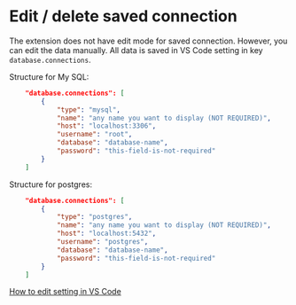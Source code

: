 # Edit / delete saved connection

The extension does not have edit mode for saved connection. However, you can edit the data manually. All data is saved in VS Code setting in key `database.connections`.

Structure for My SQL: 
```json
    "database.connections": [
        {
            "type": "mysql",
            "name": "any name you want to display (NOT REQUIRED)",
            "host": "localhost:3306",
            "username": "root",
            "database": "database-name",
            "password": "this-field-is-not-required"
        }
    ]
```

Structure for postgres: 
```json
    "database.connections": [
        {
            "type": "postgres",
            "name": "any name you want to display (NOT REQUIRED)",
            "host": "localhost:5432",
            "username": "postgres",
            "database": "database-name",
            "password": "this-field-is-not-required"
        }
    ]
```

[How to edit setting in VS Code](https://code.visualstudio.com/docs/getstarted/settings)
